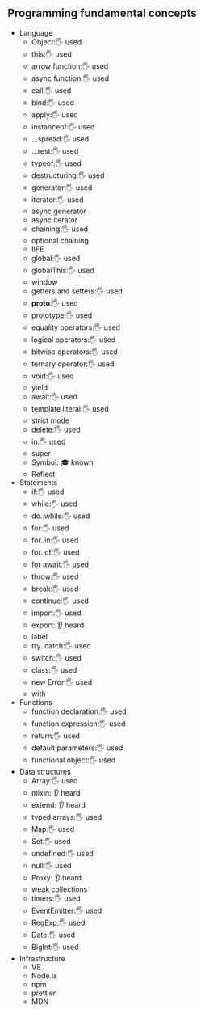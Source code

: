 ## Programming fundamental concepts

- Language
  - Object:🖐️ used
  - this:🖐️ used
  - arrow function:🖐️ used
  - async function:🖐️ used
  - call:🖐️ used
  - bind:🖐️ used
  - apply:🖐️ used
  - instanceof:🖐️ used
  - ...spread:🖐️ used
  - ...rest:🖐️ used
  - typeof:🖐️ used
  - destructuring:🖐️ used
  - generator:🖐️ used
  - iterator:🖐️ used
  - async generator
  - async iterator
  - chaining:🖐️ used
  - optional chaining
  - IIFE
  - global:🖐️ used
  - globalThis:🖐️ used
  - window
  - getters and setters:🖐️ used
  - __proto__:🖐️ used
  - prototype:🖐️ used
  - equality operators:🖐️ used
  - logical operators:🖐️ used
  - bitwise operators:🖐️ used
  - ternary operator:🖐️ used
  - void:🖐️ used
  - yield
  - await:🖐️ used
  - template literal:🖐️ used
  - strict mode
  - delete:🖐️ used
  - in:🖐️ used
  - super
  - Symbol: 🎓 known
  - Reflect
- Statements
  - if:🖐️ used
  - while:🖐️ used
  - do..while:🖐️ used
  - for:🖐️ used
  - for..in:🖐️ used
  - for..of:🖐️ used
  - for await:🖐️ used
  - throw:🖐️ used
  - break:🖐️ used
  - continue:🖐️ used
  - import:🖐️ used
  - export: 👂 heard
  - label
  - try..catch:🖐️ used
  - switch:🖐️ used
  - class:🖐️ used
  - new Error:🖐️ used
  - with
- Functions
  - function declaration:🖐️ used
  - function expression:🖐️ used
  - return:🖐️ used
  - default parameters:🖐️ used
  - functional object:🖐️ used
- Data structures
  - Array:🖐️ used
  - mixin: 👂 heard
  - extend: 👂 heard
  - typed arrays:🖐️ used
  - Map:🖐️ used
  - Set:🖐️ used
  - undefined:🖐️ used
  - null:🖐️ used
  - Proxy: 👂 heard
  - weak collections
  - timers:🖐️ used
  - EventEmitter:🖐️ used
  - RegExp:🖐️ used
  - Date:🖐️ used
  - BigInt:🖐️ used
- Infrastructure
  - V8
  - Node.js
  - npm
  - prettier
  - MDN
